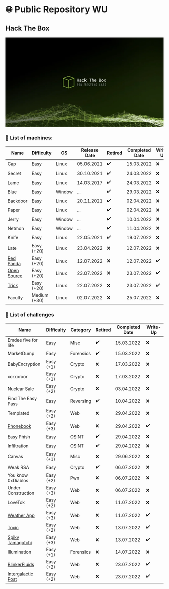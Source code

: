 # 🌐 Public Repository WU

## Hack The Box 

![](attachments/highres_483887766.jpg)

### 📝 List of machines:

| Name                                             | Difficulty      | OS     | Release Date | Retired | Completed Date | Write-Up |
| ------------------------------------------------ | --------------- | ------ | ------------ | ------- | -------------- | -------- |
| Cap                                              | Easy            | Linux  | 05.06.2021   | ✔️      | 15.03.2022     | ❌       |
| Secret                                           | Easy            | Linux  | 30.10.2021   | ✔️      | 24.03.2022     | ❌       |
| Lame                                             | Easy            | Linux  | 14.03.2017   | ✔️      | 24.03.2022     | ❌       |
| Blue                                             | Easy            | Window | ...          | ✔️      | 29.03.2022     | ❌       |
| Backdoor                                         | Easy            | Linux  | 20.11.2021   | ✔️      | 02.04.2022     | ❌       |
| Paper                                            | Easy            | Linux  | ...          | ✔️      | 02.04.2022     | ❌       |
| Jerry                                            | Easy            | Window | ...          | ✔️      | 10.04.2022     | ❌       |
| Netmon                                           | Easy            | Window | ...          | ✔️      | 11.04.2022     | ❌       |
| Knife                                            | Easy            | Linux  | 22.05.2021   | ✔️      | 19.07.2022     | ❌       |
| Late                                             | Easy (+20)            | Linux  | 23.04.2022   | ❌      | 12.07.2022     | ❌       |
| [Red Panda](machines.HTB/RedPanda/README.md)     | Easy (+20)   | Linux  | 12.07.2022   | ❌      | 12.07.2022     | ✔️       |
| [Open Source](machines.HTB/OpenSource/README.md) | Easy (+20)   | Linux  | 23.07.2022   | ❌      | 23.07.2022     | ✔️       |
| [Trick](machines.HTB/Trick/README.md)            | Easy (+20)   | Linux  | 22.07.2022   | ❌      | 23.07.2022     | ✔️       |
| Faculty                                          | Medium (+30) | Linux  | 02.07.2022   | ❌      | 25.07.2022     | ❌       |

### 📝 List of challenges

| Name                | Difficulty | Category  | Retired | Completed Date | Write-Up |
| ------------------- | ---------- | --------- | ------- | -------------- | -------- |
| Emdee five for life | Easy       | Misc      | ✔️      | 15.03.2022     | ❌       |
| MarketDump          | Easy       | Forensics | ✔️      | 15.03.2022     | ❌       |
| BabyEncryption      | Easy (+1)  | Crypto    | ❌      | 17.03.2022     | ❌       |
| xorxorxor           | Easy (+1)  | Crypto    | ❌      | 17.03.2022     | ❌       |
| Nuclear Sale        | Easy (+2)  | Crypto    | ❌      | 03.04.2022     | ❌       |
| Find The Easy Pass  | Easy       | Reversing | ✔️      | 10.04.2022     | ❌       |
| Templated           | Easy (+2)  | Web       | ❌      | 29.04.2022     | ❌       |
| [Phonebook](challenges.HTB/Phonebook/README.md)           | Easy (+3)  | Web       | ❌      | 29.04.2022     | ✔️       |
| Easy Phish          | Easy       | OSINT     | ✔️      | 29.04.2022     | ❌       |
| Infiltration        | Easy       | OSINT     | ✔️      | 29.04.2022     | ❌       |
| Canvas              | Easy (+1)  | Misc      | ❌      | 29.06.2022     | ❌       |
| Weak RSA            | Easy       | Crypto    | ✔️      | 06.07.2022     | ❌       |
| You know 0xDiablos  | Easy (+2)  | Pwn       | ❌      | 06.07.2022     | ❌       |
| Under Construction  | Easy (+3)  | Web       | ❌      | 06.07.2022     | ❌       |
| LoveTok             | Easy (+2)  | Web       | ❌      | 11.07.2022     | ❌       |
| [Weather App](challenges.HTB/WeatherApp/README.md)         | Easy (+3)  | Web       | ❌      | 11.07.2022     | ✔️       |
| [Toxic](challenges.HTB/Toxic/README.md)               | Easy (+2)  | Web       | ❌      | 13.07.2022     | ✔️       |
| [Spiky Tamagotchi](challenges.HTB/SpikyTamagotchi/README.md)    | Easy (+3)  | Web       | ❌      | 13.07.2022     | ✔️       |
| Illumination        | Easy (+1)  | Forensics | ❌      | 14.07.2022     | ❌       |
| [BlinkerFluids](challenges.HTB/BlinkerFluids/README.md)      | Easy (+2)  | Web       | ❌      | 23.07.2022     | ✔️       |
| [Intergalactic Post](challenges.HTB/IntergalacticPost/README.md)   | Easy (+2)  | Web       | ❌      | 23.07.2022     | ✔️       |





